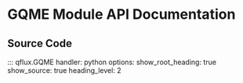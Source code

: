# GQME Module API Documentation

## Source Code

::: qflux.GQME
    handler: python
    options:
      show_root_heading: true
      show_source: true
      heading_level: 2

